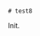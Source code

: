                                                                                                                                                                                                                                                                                                                                                                                                                                                                                                                                                                                                                                                                          # test8

Init.
